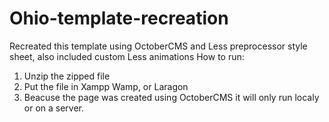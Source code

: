 # Ohio-template-recreation
Recreated this template using OctoberCMS and Less preprocessor style sheet, also included custom Less animations 
How to run:
1. Unzip the zipped file
2. Put the file in Xampp Wamp, or Laragon
3. Beacuse the page was created using OctoberCMS it will only run localy or on a server.
